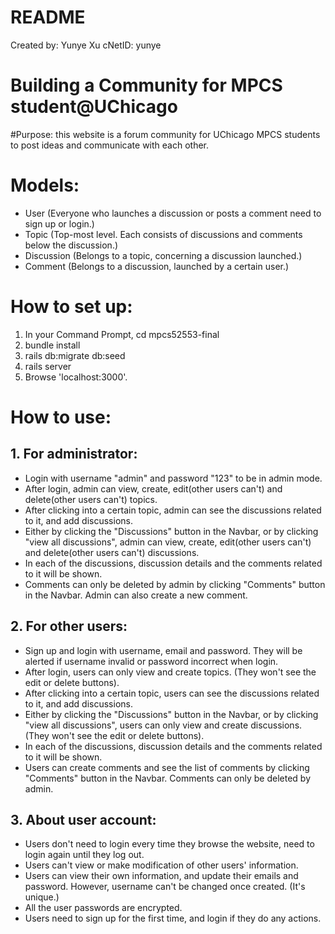 # README

Created by: Yunye Xu
cNetID: yunye

Building a Community for MPCS student@UChicago
=============

#Purpose:
this website is a forum community for UChicago MPCS students to post ideas and communicate with each other.

# Models:
- User (Everyone who launches a discussion or posts a comment need to sign up or login.)
- Topic (Top-most level. Each consists of discussions and comments below the discussion.)
- Discussion (Belongs to a topic, concerning a discussion launched.)
- Comment (Belongs to a discussion, launched by a certain user.)



# How to set up:

1. In your Command Prompt, cd mpcs52553-final
2. bundle install
3. rails db:migrate db:seed
4. rails server
5. Browse 'localhost:3000'.


# How to use:
## 1. For administrator:
- Login with username "admin" and password "123" to be in admin mode.
- After login, admin can view, create, edit(other users can't) and delete(other users can't) topics.
- After clicking into a certain topic, admin can see the discussions related to it, and add discussions.
- Either by clicking the "Discussions" button in the Navbar, or by clicking "view all discussions", admin can view, create, edit(other users can't) and delete(other users can't) discussions.
- In each of the discussions, discussion details and the comments related to it will be shown.
- Comments can only be deleted by admin by clicking "Comments" button in the Navbar.
Admin can also create a new comment.


## 2. For other users:
- Sign up and login with username, email and password. They will be alerted if username invalid or password incorrect when login.
- After login, users can only view and create topics. (They won't see the edit or delete buttons).
- After clicking into a certain topic, users can see the discussions related to it, and add discussions.
- Either by clicking the "Discussions" button in the Navbar, or by clicking "view all discussions", users can only view and create discussions. (They won't see the edit or delete buttons).
- In each of the discussions, discussion details and the comments related to it will be shown.
- Users can create comments and see the list of comments by clicking "Comments" button in the Navbar. Comments can only be deleted by admin.


## 3. About user account:
- Users don't need to login every time they browse the website, need to login again until they log out.
- Users can't view or make modification of other users' information.
- Users can view their own information, and update their emails and password.
However, username can't be changed once created. (It's unique.)
- All the user passwords are encrypted.
- Users need to sign up for the first time, and login if they do any actions.
